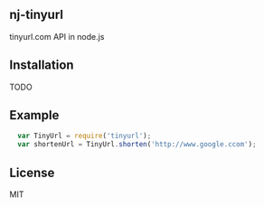 ## nj-tinyurl

tinyurl.com API in node.js

## Installation
TODO

## Example
```js
  var TinyUrl = require('tinyurl');
  var shortenUrl = TinyUrl.shorten('http://www.google.ccom');
```

## License
MIT

